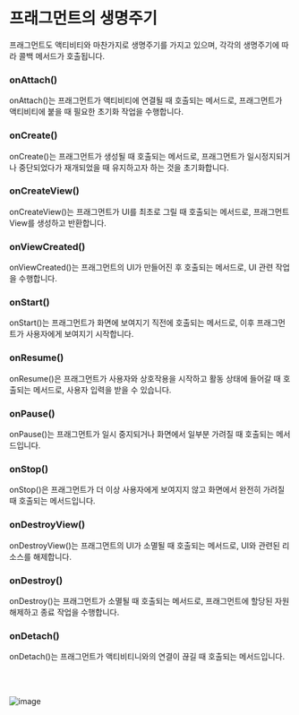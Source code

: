 # 프래그먼트의 생명주기
프래그먼트도 액티비티와 마찬가지로 생명주기를 가지고 있으며, 각각의 생명주기에 따라 콜백 메서드가 호출됩니다.

### onAttach()
onAttach()는 프래그먼트가 액티비티에 연결될 때 호출되는 메서드로, 프래그먼트가 액티비티에 붙을 때 필요한 초기화 작업을 수행합니다.

### onCreate()
onCreate()는 프래그먼트가 생성될 때 호출되는 메서드로, 프래그먼트가 일시정지되거나 중단되었다가 재개되었을 때 유지하고자 하는 것을 초기화합니다.

### onCreateView()
onCreateView()는 프래그먼트가 UI를 최초로 그릴 때 호출되는 메서드로, 프래그먼트 View를 생성하고 반환합니다.

### onViewCreated()
onViewCreated()는 프래그먼트의 UI가 만들어진 후 호출되는 메서드로, UI 관련 작업을 수행합니다.

### onStart()
onStart()는 프래그먼트가 화면에 보여지기 직전에 호출되는 메서드로, 이후 프래그먼트가 사용자에게 보여지기 시작합니다.

### onResume()
onResume()은 프래그먼트가 사용자와 상호작용을 시작하고 활동 상태에 들어갈 때 호출되는 메서드로, 사용자 입력을 받을 수 있습니다.

### onPause()
onPause()는 프래그먼트가 일시 중지되거나 화면에서 일부분 가려질 때 호출되는 메서드입니다.

### onStop()
onStop()은 프래그먼트가 더 이상 사용자에게 보여지지 않고 화면에서 완전히 가려질 때 호출되는 메서드입니다.

### onDestroyView()
onDestroyView()는 프래그먼트의 UI가 소멸될 때 호출되는 메서드로, UI와 관련된 리소스를 해제합니다.

### onDestroy()
onDestroy()는 프래그먼트가 소멸될 때 호출되는 메서드로, 프래그먼트에 할당된 자원 해제하고 종료 작업을 수행합니다.

### onDetach()
onDetach()는 프래그먼트가 액티비티니와의 연결이 끊길 때 호출되는 메서드입니다.


<br>
<br>

![image](https://github.com/sdhong0609/Tech-Study/assets/78577085/222f49b4-fbd4-471b-9b5f-f3caac3a8550)
